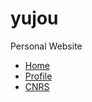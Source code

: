 # yujou
Personal Website

<html>
<head>
  <link rel="stylesheet" href="styles.css"> <!-- Import the CSS stylesheet -->
</head>
<body>
  <nav>
    <ul>
      <li><a href="#home">Home</a></li>
      <li><a href="#profile">Profile</a></li>
      <li><a href="#cnrs">CNRS</a></li>
    </ul>
  </nav>
  <!-- You can add your other content here -->
</body>
</html>


